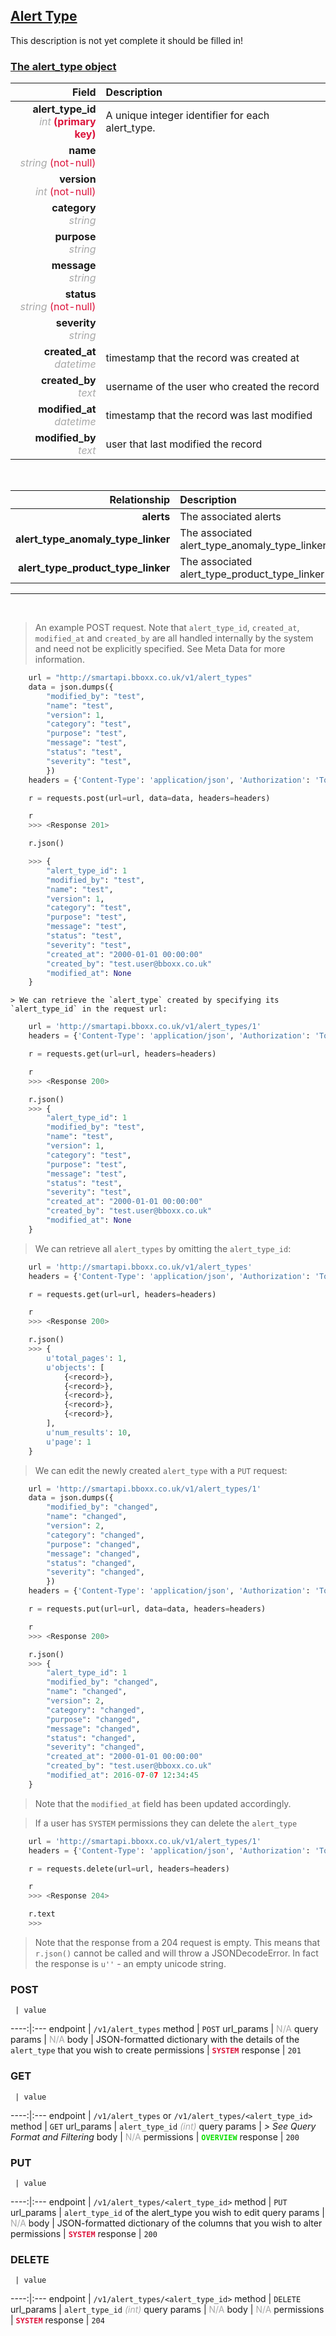 ## <u>Alert Type</u>
This description is not yet complete it should be filled in!


### <u>The alert_type object</u>

Field | Description
------:|:------------
__alert_type_id__ <br><font color="DarkGray">_int_</font> <font color="Crimson">__(primary key)__</font> | A unique integer identifier for each alert_type.
__name__ <br><font color="DarkGray">_string_</font> <font color="Crimson">(not-null)</font> | 
__version__ <br><font color="DarkGray">_int_</font> <font color="Crimson">(not-null)</font> | 
__category__ <br><font color="DarkGray">_string_</font> <font color="Crimson"></font> | 
__purpose__ <br><font color="DarkGray">_string_</font> <font color="Crimson"></font> | 
__message__ <br><font color="DarkGray">_string_</font> <font color="Crimson"></font> | 
__status__ <br><font color="DarkGray">_string_</font> <font color="Crimson">(not-null)</font> | 
__severity__ <br><font color="DarkGray">_string_</font> <font color="Crimson"></font> | 
__created_at__  <br><font color="DarkGray">_datetime_</font> | timestamp that the record was created at
__created_by__  <br><font color="DarkGray">_text_</font>| username of the user who created the record
__modified_at__ <br><font color="DarkGray">_datetime_</font>| timestamp that the record was last modified
__modified_by__ <br><font color="DarkGray">_text_</font>| user that last modified the record


<br>

Relationship | Description
-------------:|:------------
__alerts__ | The associated alerts
__alert_type_anomaly_type_linker__ | The associated alert_type_anomaly_type_linker
__alert_type_product_type_linker__ | The associated alert_type_product_type_linker


<hr>
<br>

> An example POST request. Note that `alert_type_id`, `created_at`, `modified_at` and `created_by` are all handled internally by the system and need not be explicitly specified. See Meta Data for more information.

```python
    url = "http://smartapi.bboxx.co.uk/v1/alert_types"
    data = json.dumps({
		"modified_by": "test",
		"name": "test",
		"version": 1,
		"category": "test",
		"purpose": "test",
		"message": "test",
		"status": "test",
		"severity": "test",
		})
    headers = {'Content-Type': 'application/json', 'Authorization': 'Token token=A_VALID_TOKEN'}

    r = requests.post(url=url, data=data, headers=headers)

    r
    >>> <Response 201>

    r.json()

    >>> {
		"alert_type_id": 1
		"modified_by": "test",
		"name": "test",
		"version": 1,
		"category": "test",
		"purpose": "test",
		"message": "test",
		"status": "test",
		"severity": "test",
		"created_at": "2000-01-01 00:00:00"
		"created_by": "test.user@bboxx.co.uk"
		"modified_at": None
	}
```

    > We can retrieve the `alert_type` created by specifying its `alert_type_id` in the request url:

```python
    url = 'http://smartapi.bboxx.co.uk/v1/alert_types/1'
    headers = {'Content-Type': 'application/json', 'Authorization': 'Token token=A_VALID_TOKEN'}

    r = requests.get(url=url, headers=headers)

    r
    >>> <Response 200>

    r.json()
    >>> {
		"alert_type_id": 1
		"modified_by": "test",
		"name": "test",
		"version": 1,
		"category": "test",
		"purpose": "test",
		"message": "test",
		"status": "test",
		"severity": "test",
		"created_at": "2000-01-01 00:00:00"
		"created_by": "test.user@bboxx.co.uk"
		"modified_at": None
	}
```

> We can retrieve all `alert_types` by omitting the `alert_type_id`:

```python
    url = 'http://smartapi.bboxx.co.uk/v1/alert_types'
    headers = {'Content-Type': 'application/json', 'Authorization': 'Token token=A_VALID_TOKEN'}

    r = requests.get(url=url, headers=headers)

    r
    >>> <Response 200>

    r.json()
    >>> {
        u'total_pages': 1,
        u'objects': [
            {<record>},
            {<record>},
            {<record>},
            {<record>},
            {<record>},
        ],
        u'num_results': 10,
        u'page': 1
    }
```

> We can edit the newly created `alert_type` with a `PUT` request:

```python
    url = 'http://smartapi.bboxx.co.uk/v1/alert_types/1'
    data = json.dumps({
		"modified_by": "changed",
		"name": "changed",
		"version": 2,
		"category": "changed",
		"purpose": "changed",
		"message": "changed",
		"status": "changed",
		"severity": "changed",
		})
    headers = {'Content-Type': 'application/json', 'Authorization': 'Token token=A_VALID_TOKEN'}

    r = requests.put(url=url, data=data, headers=headers)

    r
    >>> <Response 200>

    r.json()
    >>> {
		"alert_type_id": 1
		"modified_by": "changed",
		"name": "changed",
		"version": 2,
		"category": "changed",
		"purpose": "changed",
		"message": "changed",
		"status": "changed",
		"severity": "changed",
		"created_at": "2000-01-01 00:00:00"
		"created_by": "test.user@bboxx.co.uk"
		"modified_at": 2016-07-07 12:34:45
	}
```
> Note that the `modified_at` field has been updated accordingly.

> If a user has `SYSTEM` permissions they can delete the `alert_type`

```python
    url = 'http://smartapi.bboxx.co.uk/v1/alert_types/1'
    headers = {'Content-Type': 'application/json', 'Authorization': 'Token token=A_VALID_TOKEN'}

    r = requests.delete(url=url, headers=headers)

    r
    >>> <Response 204>

    r.text
    >>>
```
> Note that the response from a 204 request is empty. This means that `r.json()` cannot be called and will throw a JSONDecodeError. In fact the response is `u''` - an empty unicode string.



### POST
     | value
 ----:|:---
endpoint | `/v1/alert_types`
method | `POST`
url_params | <font color="DarkGray">N/A</font>
query params | <font color="DarkGray">N/A</font>
body | JSON-formatted dictionary with the details of the `alert_type` that you wish to create
permissions | <font color="Crimson">__`SYSTEM`__</font>
response | `201`

### GET
     | value
 ----:|:---
endpoint | `/v1/alert_types` or `/v1/alert_types/<alert_type_id>`
method | `GET`
url_params | `alert_type_id` <font color="DarkGray">_(int)_</font>
query params | *> See Query Format and Filtering*
body | <font color="DarkGray">N/A</font>
permissions | <font color="Jade">__`OVERVIEW`__</font>
response | `200`

### PUT
     | value
 ----:|:---
endpoint | `/v1/alert_types/<alert_type_id>`
method | `PUT`
url_params | `alert_type_id` of the alert_type you wish to edit
query params | <font color="DarkGray">N/A</font>
body | JSON-formatted dictionary of the columns that you wish to alter
permissions | <font color="Crimson">__`SYSTEM`__</font>
response | `200`

### DELETE
     | value
 ----:|:---
endpoint | `/v1/alert_types/<alert_type_id>`
method | `DELETE`
url_params | `alert_type_id` <font color="DarkGray">_(int)_</font>
query params | <font color="DarkGray">N/A</font>
body | <font color="DarkGray">N/A</font>
permissions | <font color="Crimson">__`SYSTEM`__</font>
response | `204`

    